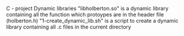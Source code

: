 C - project
Dynamic libraries
"libholberton.so" is a dynamic library containing all the function which protoypes are in the header file (holberton.h)
"1-create_dynamic_lib.sh" is a script to create a dynamic library containing all .c files in the current directory
